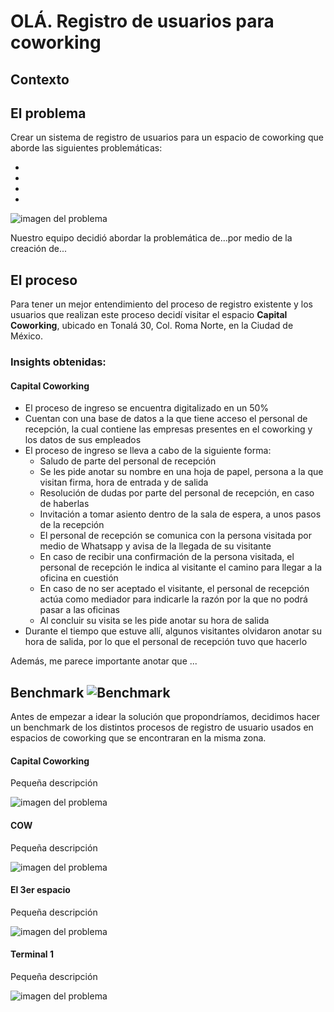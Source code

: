 # OLÁ. Registro de usuarios para coworking

## Contexto

## El problema

Crear un sistema de registro de usuarios para un espacio de coworking que aborde las siguientes problemáticas:


*
*
*
*

![imagen del problema]()


Nuestro equipo decidió abordar la problemática de...por medio de la creación de...

## El proceso

Para tener un mejor entendimiento del proceso de registro existente y los usuarios 
que realizan este proceso decidí visitar el espacio **Capital Coworking**, ubicado 
en Tonalá 30, Col. Roma Norte, en la Ciudad de México.

### Insights obtenidas:

#### Capital Coworking
- El proceso de ingreso se encuentra digitalizado en un 50% 
- Cuentan con una base de datos a la que tiene acceso el personal de recepción, la 
  cual contiene las empresas presentes en el coworking y los datos de sus empleados
- El proceso de ingreso se lleva a cabo de la siguiente forma:
    - Saludo de parte del personal de recepción
    - Se les pide anotar su nombre en una hoja de papel, persona a la que visitan 
      firma, hora de entrada y de salida
    - Resolución de dudas por parte del personal de recepción, en caso de haberlas 
    - Invitación a tomar asiento dentro de la sala de espera, a unos pasos de la 
      recepción
    - El personal de recepción se comunica con la persona visitada por medio de 
      Whatsapp y avisa de la llegada de su visitante
    - En caso de recibir una confirmación de la persona visitada, el personal de 
      recepción le indica al visitante el camino para llegar a la oficina en cuestión
    - En caso de no ser aceptado el visitante, el personal de recepción actúa como 
      mediador para indicarle la razón por la que no podrá pasar a las oficinas
    - Al concluir su visita se les pide anotar su hora de salida
- Durante el tiempo que estuve allí, algunos visitantes olvidaron anotar su hora de 
  salida, por lo que el personal de recepción tuvo que hacerlo

Además, me parece importante anotar que ...

## Benchmark ![Benchmark]()

Antes de empezar a idear la solución que propondríamos, decidimos hacer un benchmark
de los distintos procesos de registro de usuario usados en espacios de coworking
que se encontraran en la misma zona.

#### Capital Coworking

Pequeña descripción

![imagen del problema]()

#### COW

Pequeña descripción

![imagen del problema]()

#### El 3er espacio

Pequeña descripción

![imagen del problema]()

#### Terminal 1 

Pequeña descripción

![imagen del problema]()







